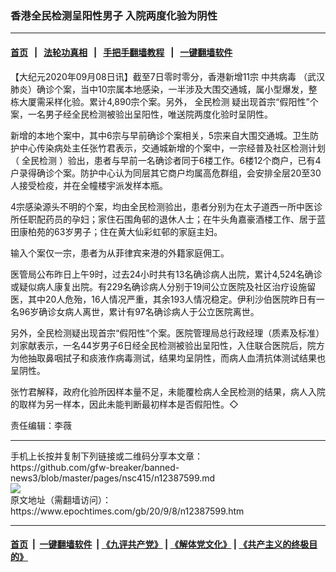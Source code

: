 ### 香港全民检测呈阳性男子 入院两度化验为阴性
------------------------

#### [首页](https://github.com/gfw-breaker/banned-news3/blob/master/README.md) &nbsp;&nbsp;|&nbsp;&nbsp; [法轮功真相](https://github.com/begood0513/basic/blob/master/README.md)  &nbsp;&nbsp;|&nbsp;&nbsp; [手把手翻墙教程](https://github.com/gfw-breaker/guides/wiki)  &nbsp;&nbsp;|&nbsp;&nbsp; [一键翻墙软件](https://github.com/gfw-breaker/nogfw/blob/master/README.md)  



<div><p>
 【大纪元2020年09月08日讯】截至7日零时零分，香港新增11宗
 <ok href="https://www.epochtimes.com/gb/tag/%E4%B8%AD%E5%85%B1%E7%97%85%E6%AF%92.html">
  中共病毒
 </ok>
 （武汉肺炎）确诊个案，当中10宗属本地感染，一半涉及大围交通城，属小型爆发，整栋大厦需采样化验。累计4,890宗个案。另外，
 <ok href="https://www.epochtimes.com/gb/tag/%E5%85%A8%E6%B0%91%E6%A3%80%E6%B5%8B.html">
  全民检测
 </ok>
 疑出现首宗“假阳性”个案，一名男子经全民检测被验出呈阳性，唯送院两度化验时呈阴性。
</p>
<p>
 新增的本地个案中，其中6宗与早前确诊个案相关，5宗来自大围交通城。卫生防护中心传染病处主任张竹君表示，交通城新增的个案中，一宗经普及社区检测计划（
 <ok href="https://www.epochtimes.com/gb/tag/%E5%85%A8%E6%B0%91%E6%A3%80%E6%B5%8B.html">
  全民检测
 </ok>
 ）验出，患者与早前一名确诊者同于6楼工作。6楼12个商户，已有4户录得确诊个案。防护中心认为同层其它商户均属高危群组，会安排全层20至30人接受检疫，并在全幢楼宇派发样本瓶。
</p>
<p>
 4宗感染源头不明的个案，均由全民检测验出，患者分别为在太子道西一所中医诊所任职配药员的孕妇；家住石围角邨的退休人士；在牛头角嘉豪酒楼工作、居于蓝田康柏苑的63岁男子；住在黄大仙彩虹邨的家庭主妇。
</p>
<p>
 输入个案仅一宗，患者为从菲律宾来港的外籍家庭佣工。
</p>
<p>
 医管局公布昨日上午9时，过去24小时共有13名确诊病人出院，累计4,524名确诊或疑似病人康复出院。有229名确诊病人分别于19间公立医院及社区治疗设施留医，其中20人危殆，16人情况严重，其余193人情况稳定。伊利沙伯医院昨日有一名96岁确诊女病人离世，累计有97名确诊病人于公立医院离世。
</p>
<p>
 另外，全民检测疑出现首宗“假阳性”个案。医院管理局总行政经理（质素及标准）刘家献表示，一名44岁男子6日经全民检测被验出呈阳性，入住联合医院后，院方为他抽取鼻咽拭子和痰液作病毒测试，结果均呈阴性，而病人血清抗体测试结果也呈阴性。
</p>
<p>
 张竹君解释，政府化验所因样本量不足，未能覆检病人全民检测的结果，病人入院的取样为另一样本，因此未能判断最初样本是否假阳性。◇
</p>
<p>
 责任编辑：李薇
</p>
</div>
<hr/>
手机上长按并复制下列链接或二维码分享本文章：<br/>
https://github.com/gfw-breaker/banned-news3/blob/master/pages/nsc415/n12387599.md <br/>
<a href='https://github.com/gfw-breaker/banned-news3/blob/master/pages/nsc415/n12387599.md'><img src='https://github.com/gfw-breaker/banned-news3/blob/master/pages/nsc415/n12387599.md.png'/></a> <br/>
原文地址（需翻墙访问）：https://www.epochtimes.com/gb/20/9/8/n12387599.htm


------------------------
#### [首页](https://github.com/gfw-breaker/banned-news3/blob/master/README.md) &nbsp;|&nbsp; [一键翻墙软件](https://github.com/gfw-breaker/nogfw/blob/master/README.md) &nbsp;| [《九评共产党》](https://github.com/gfw-breaker/9ping.md/blob/master/README.md#九评之一评共产党是什么) | [《解体党文化》](https://github.com/gfw-breaker/jtdwh.md/blob/master/README.md) | [《共产主义的终极目的》](https://github.com/gfw-breaker/gczydzjmd.md/blob/master/README.md)


<img src='http://gfw-breaker.win/banned-news3/pages/nsc415/n12387599.md' width='0px' height='0px'/>